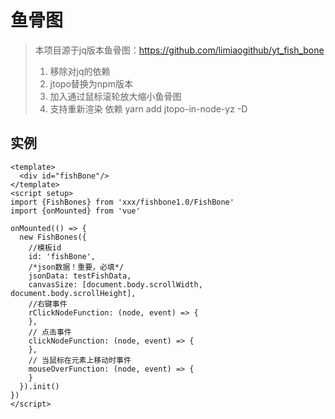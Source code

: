 # 鱼骨图

> 本项目源于jq版本鱼骨图：https://github.com/limiaogithub/yt_fish_bone
> 1. 移除对jq的依赖
> 2. jtopo替换为npm版本
> 3. 加入通过鼠标滚轮放大缩小鱼骨图
> 4. 支持重新渲染
> 依赖 yarn add jtopo-in-node-yz -D

## 实例

```vue
<template>
  <div id="fishBone"/>
</template>
<script setup>
import {FishBones} from 'xxx/fishbone1.0/FishBone'
import {onMounted} from 'vue'

onMounted(() => {
  new FishBones({
    //模板id
    id: 'fishBone',
    /*json数据！重要，必填*/
    jsonData: testFishData,
    canvasSize: [document.body.scrollWidth, document.body.scrollHeight],
    //右键事件
    rClickNodeFunction: (node, event) => {
    },
    // 点击事件
    clickNodeFunction: (node, event) => {
    },
    // 当鼠标在元素上移动时事件
    mouseOverFunction: (node, event) => {
    }
  }).init()
})
</script>
```
